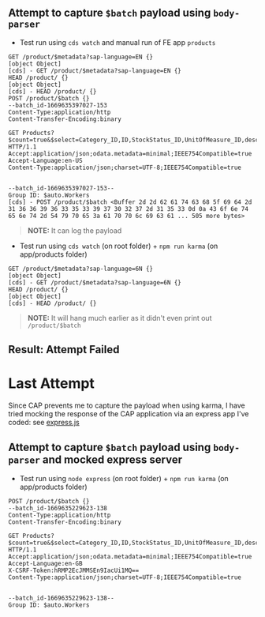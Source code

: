 ## Attempt to capture `$batch` payload using `body-parser` 

- Test run using `cds watch` and manual run of FE app `products`

```shell
GET /product/$metadata?sap-language=EN {}
[object Object]
[cds] - GET /product/$metadata?sap-language=EN {}
HEAD /product/ {}
[object Object]
[cds] - HEAD /product/ {}
POST /product/$batch {}
--batch_id-1669635397027-153
Content-Type:application/http
Content-Transfer-Encoding:binary

GET Products?$count=true&$select=Category_ID,ID,StockStatus_ID,UnitOfMeasure_ID,description,imageUrl,name,quantity,rating&$expand=Category($select=ID,name),StockStatus($select=ID,name),Supplier($select=ID,name)&$skip=0&$top=30 HTTP/1.1
Accept:application/json;odata.metadata=minimal;IEEE754Compatible=true
Accept-Language:en-US
Content-Type:application/json;charset=UTF-8;IEEE754Compatible=true


--batch_id-1669635397027-153--
Group ID: $auto.Workers
[cds] - POST /product/$batch <Buffer 2d 2d 62 61 74 63 68 5f 69 64 2d 31 36 36 39 36 33 35 33 39 37 30 32 37 2d 31 35 33 0d 0a 43 6f 6e 74 65 6e 74 2d 54 79 70 65 3a 61 70 70 6c 69 63 61 ... 505 more bytes>
```

> **NOTE:** It can log the payload


- Test run using `cds watch` (on root folder) + `npm run karma` (on app/products folder)

```shell
GET /product/$metadata?sap-language=6N {}
[object Object]
[cds] - GET /product/$metadata?sap-language=6N {}
HEAD /product/ {}
[object Object]
[cds] - HEAD /product/ {}

```

> **NOTE:** It will hang much earlier as it didn't even print out `/product/$batch`

## Result: Attempt Failed

# Last Attempt

Since CAP prevents me to capture the payload when using karma, I have tried mocking the response of the CAP application via an express app I've coded: see [express.js](express.js)

## Attempt to capture `$batch` payload using `body-parser` and mocked express server

- Test run using `node express` (on root folder) + `npm run karma` (on app/products folder)

```shell
POST /product/$batch {}
--batch_id-1669635229623-138
Content-Type:application/http
Content-Transfer-Encoding:binary

GET Products?$count=true&$select=Category_ID,ID,StockStatus_ID,UnitOfMeasure_ID,description,imageUrl,name,quantity,rating&$expand=Category($select=ID,name),StockStatus($select=ID,name),Supplier($select=ID,name)&$skip=0&$top=30 HTTP/1.1
Accept:application/json;odata.metadata=minimal;IEEE754Compatible=true
Accept-Language:en-GB
X-CSRF-Token:hRMP2EcJMMSEn9IacUi1MQ==
Content-Type:application/json;charset=UTF-8;IEEE754Compatible=true


--batch_id-1669635229623-138--
Group ID: $auto.Workers
```
